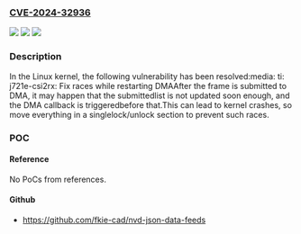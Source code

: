 ### [CVE-2024-32936](https://cve.mitre.org/cgi-bin/cvename.cgi?name=CVE-2024-32936)
![](https://img.shields.io/static/v1?label=Product&message=Linux&color=blue)
![](https://img.shields.io/static/v1?label=Version&message=b4a3d877dc92%3C%2080a8b92950f8%20&color=brighgreen)
![](https://img.shields.io/static/v1?label=Vulnerability&message=n%2Fa&color=brighgreen)

### Description

In the Linux kernel, the following vulnerability has been resolved:media: ti: j721e-csi2rx: Fix races while restarting DMAAfter the frame is submitted to DMA, it may happen that the submittedlist is not updated soon enough, and the DMA callback is triggeredbefore that.This can lead to kernel crashes, so move everything in a singlelock/unlock section to prevent such races.

### POC

#### Reference
No PoCs from references.

#### Github
- https://github.com/fkie-cad/nvd-json-data-feeds

